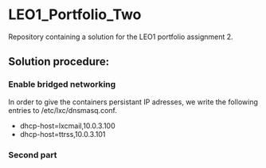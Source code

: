 # LEO1_Portfolio_Two
Repository containing a solution for the LEO1 portfolio assignment 2.


## Solution procedure:

### Enable bridged networking
In order to give the containers persistant IP adresses, we write the following entries to /etc/lxc/dnsmasq.conf.
* dhcp-host=lxcmail,10.0.3.100
* dhcp-host=ttrss,10.0.3.101
### Second part
